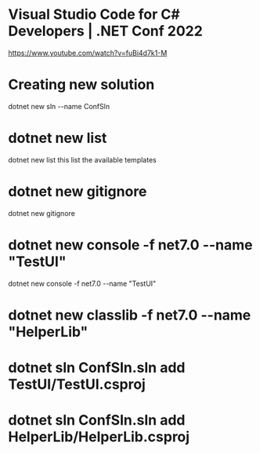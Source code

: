 # Visual Studio Code for C# Developers | .NET Conf 2022
https://www.youtube.com/watch?v=fuBi4d7k1-M


# Creating new solution
dotnet new sln --name ConfSln


# dotnet new list
dotnet new list
this list the available templates

# dotnet new gitignore
dotnet new gitignore

# dotnet new console -f net7.0 --name "TestUI"
dotnet new console -f net7.0 --name "TestUI"

# dotnet new classlib -f net7.0 --name "HelperLib"


# dotnet sln ConfSln.sln add TestUI/TestUI.csproj
# dotnet sln ConfSln.sln add HelperLib/HelperLib.csproj